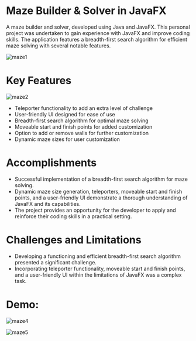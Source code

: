 # Maze Builder & Solver in JavaFX

A maze builder and solver, developed using Java and JavaFX. This personal project was undertaken to gain experience with JavaFX and improve coding skills. The application features a breadth-first search algorithm for efficient maze solving with several notable features.
 
 
![maze1](https://user-images.githubusercontent.com/99133333/185803628-321fcf21-d38a-4d74-8d20-1c1ca7c7b7de.png)
 
 
 # Key Features

![maze2](https://user-images.githubusercontent.com/99133333/185803853-a00b7eb7-87ef-4473-83a7-6166a9b14c2e.png)

* Teleporter functionality to add an extra level of challenge
* User-friendly UI designed for ease of use
* Breadth-first search algorithm for optimal maze solving
* Moveable start and finish points for added customization
* Option to add or remove walls for further customization
* Dynamic maze sizes for user customization


# Accomplishments

* Successful implementation of a breadth-first search algorithm for maze solving.
* Dynamic maze size generation, teleporters, moveable start and finish points, and a user-friendly UI demonstrate a thorough understanding of JavaFX and its capabilities.
* The project provides an opportunity for the developer to apply and reinforce their coding skills in a practical setting.

# Challenges and Limitations

 * Developing a functioning and efficient breadth-first search algorithm presented a significant challenge.
 * Incorporating teleporter functionality, moveable start and finish points, and a user-friendly UI within the limitations of JavaFX was a complex task.

  
 # Demo:
 
 
![maze4](https://user-images.githubusercontent.com/99133333/185804658-02610df3-be69-4be5-a7c4-eda7b8a90253.png)
 
 
![maze5](https://user-images.githubusercontent.com/99133333/185804673-f4077d0c-0c01-40d8-a066-92e377ca2fcc.png)

